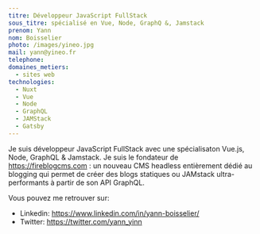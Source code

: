 ```yaml
---
titre: Développeur JavaScript FullStack
sous_titre: spécialisé en Vue, Node, GraphQ &, Jamstack
prenom: Yann
nom: Boisselier
photo: /images/yineo.jpg
mail: yann@yineo.fr
telephone:
domaines_metiers:
  - sites web
technologies:
  - Nuxt
  - Vue
  - Node
  - GraphQL
  - JAMStack
  - Gatsby
---
```


Je suis développeur JavaScript FullStack avec une spécialisaton Vue.js, Node, GraphQL & Jamstack. Je suis le fondateur de https://fireblogcms.com : un nouveau CMS headless entièrement dédié au blogging qui permet de créer des blogs statiques ou JAMstack ultra-performants à partir de son API GraphQL.

Vous pouvez me retrouver sur:
- Linkedin: https://www.linkedin.com/in/yann-boisselier/
- Twitter: https://twitter.com/yann_yinn

